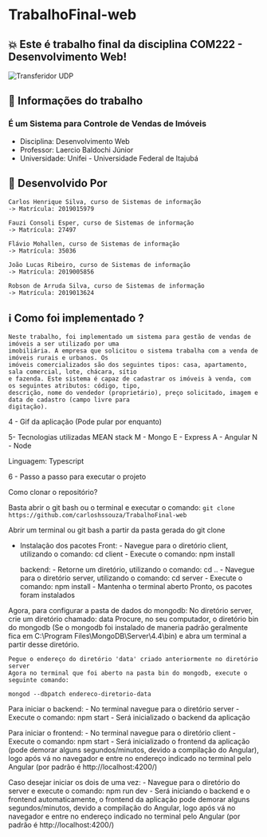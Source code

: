 # TrabalhoFinal-web
## :boom: Este é trabalho final da disciplina COM222 - Desenvolvimento Web!

![Transferidor UDP](imagens/udp.png)

## :closed_book: Informações do trabalho

  ### É um Sistema para Controle de Vendas de Imóveis
  * Disciplina: Desenvolvimento Web
  * Professor: Laercio Baldochi Júnior
  * Universidade: Unifei - Universidade Federal de Itajubá

## :construction_worker: Desenvolvido Por
```
Carlos Henrique Silva, curso de Sistemas de informação
-> Matrícula: 2019015979

Fauzi Consoli Esper, curso de Sistemas de informação
-> Matrícula: 27497

Flávio Mohallen, curso de Sistemas de informação
-> Matrícula: 35036

João Lucas Ribeiro, curso de Sistemas de informação
-> Matrícula: 2019005856

Robson de Arruda Silva, curso de Sistemas de informação
-> Matrícula: 2019013624
```
## :information_source: Como foi implementado ?
    Neste trabalho, foi implementado um sistema para gestão de vendas de imóveis a ser utilizado por uma
    imobiliária. A empresa que solicitou o sistema trabalha com a venda de imóveis rurais e urbanos. Os 
    imóveis comercializados são dos seguintes tipos: casa, apartamento, sala comercial, lote, chácara, sítio
    e fazenda. Este sistema é capaz de cadastrar os imóveis à venda, com os seguintes atributos: código, tipo, 
    descrição, nome do vendedor (proprietário), preço solicitado, imagem e data de cadastro (campo livre para
    digitação).

4 - Gif da aplicação (Pode pular por enquanto)

5- Tecnologias utilizadas
   MEAN stack
   M - Mongo
   E - Express
   A - Angular
   N - Node

  Linguagem: Typescript

6 - Passo a passo para executar o projeto
   
Como clonar o repositório?

Basta abrir o git bash ou o terminal e executar o comando: `git clone https://github.com/carloshssouza/TrabalhoFinal-web`

Abrir um terminal ou git bash a partir da pasta gerada do git clone

- Instalação dos pacotes
	Front: 
		- Navegue para o diretório client, utilizando o comando: cd client
		- Execute o comando: npm install

	backend:
		- Retorne um diretório, utilizando o comando: cd ..
		- Navegue para o diretório server, utilizando o comando: cd server
		- Execute o comando: npm install
		- Mantenha o terminal aberto
	Pronto, os pacotes foram instalados

Agora, para configurar a pasta de dados do mongodb:
	No diretório server, crie um diretório chamado: data
	Procure, no seu computador, o diretório bin do mongodb (Se o mongodb foi instalado de maneria padrão
							   geralmente fica em C:\Program Files\MongoDB\Server\4.4\bin)
	e abra um terminal a partir desse diretório.

	Pegue o endereço do diretório 'data' criado anteriormente no diretório server
	Agora no terminal que foi aberto na pasta bin do mongodb, execute o seguinte comando:

  `mongod --dbpatch endereco-diretorio-data`


Para iniciar o backend:
	- No terminal navegue para o diretório server
	- Execute o comando: npm start
	- Será inicializado o backend da aplicação

Para iniciar o frontend:
	- No terminal navegue para o diretório client
	- Execute o comando: npm start
	- Será inicializado o frontend da aplicação (pode demorar alguns segundos/minutos, devido a compilação do Angular), logo após vá no navegador e entre no endereço indicado no terminal pelo Angular (por padrão é http://localhost:4200/) 

Caso desejar iniciar os dois de uma vez:
	- Navegue para o diretório do server e execute o comando: npm run dev
	- Será iniciando o backend e o frontend automaticamente, o frontend da aplicação pode demorar alguns segundos/minutos, devido a compilação do Angular, logo após vá no navegador e entre no endereço indicado no terminal pelo Angular (por padrão é http://localhost:4200/) 

